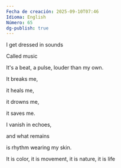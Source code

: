 ```yaml
---
Fecha de creación: 2025-09-10T07:46
Idioma: English
Número: 65
dg-publish: true
---
```

I get dressed in sounds

Called music

It's a beat, a pulse, louder than my own.

It breaks me,

it heals me,

it drowns me,

it saves me.

  
I vanish in echoes,

and what remains

is rhythm wearing my skin.

  

It is color, it is movement, it is nature, it is life